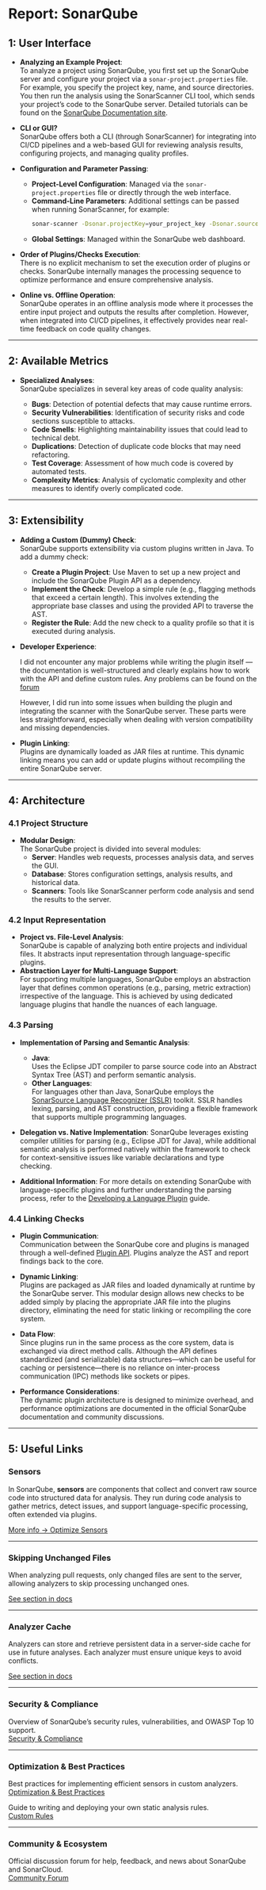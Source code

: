 # Report: SonarQube

## 1: User Interface

- **Analyzing an Example Project**:  
  To analyze a project using SonarQube, you first set up the SonarQube server and configure your project via a `sonar-project.properties` file. For example, you specify the project key, name, and source directories. You then run the analysis using the SonarScanner CLI tool, which sends your project’s code to the SonarQube server. Detailed tutorials can be found on the [SonarQube Documentation site](https://docs.sonarsource.com/sonarqube-server/latest/).

- **CLI or GUI?**  
  SonarQube offers both a CLI (through SonarScanner) for integrating into CI/CD pipelines and a web-based GUI for reviewing analysis results, configuring projects, and managing quality profiles.

- **Configuration and Parameter Passing**:

  - **Project-Level Configuration**: Managed via the `sonar-project.properties` file or directly through the web interface.
  - **Command-Line Parameters**: Additional settings can be passed when running SonarScanner, for example:
    ```bash
    sonar-scanner -Dsonar.projectKey=your_project_key -Dsonar.sources=./src
    ```
  - **Global Settings**: Managed within the SonarQube web dashboard.

- **Order of Plugins/Checks Execution**:  
  There is no explicit mechanism to set the execution order of plugins or checks. SonarQube internally manages the processing sequence to optimize performance and ensure comprehensive analysis.

- **Online vs. Offline Operation**:  
  SonarQube operates in an offline analysis mode where it processes the entire input project and outputs the results after completion. However, when integrated into CI/CD pipelines, it effectively provides near real-time feedback on code quality changes.

---

## 2: Available Metrics

- **Specialized Analyses**:  
  SonarQube specializes in several key areas of code quality analysis:

  - **Bugs**: Detection of potential defects that may cause runtime errors.
  - **Security Vulnerabilities**: Identification of security risks and code sections susceptible to attacks.
  - **Code Smells**: Highlighting maintainability issues that could lead to technical debt.
  - **Duplications**: Detection of duplicate code blocks that may need refactoring.
  - **Test Coverage**: Assessment of how much code is covered by automated tests.
  - **Complexity Metrics**: Analysis of cyclomatic complexity and other measures to identify overly complicated code.

---

## 3: Extensibility

- **Adding a Custom (Dummy) Check**:  
  SonarQube supports extensibility via custom plugins written in Java. To add a dummy check:

  - **Create a Plugin Project**: Use Maven to set up a new project and include the SonarQube Plugin API as a dependency.
  - **Implement the Check**: Develop a simple rule (e.g., flagging methods that exceed a certain length). This involves extending the appropriate base classes and using the provided API to traverse the AST.
  - **Register the Rule**: Add the new check to a quality profile so that it is executed during analysis.

- **Developer Experience**:

  I did not encounter any major problems while writing the plugin itself — the documentation is well-structured and clearly explains how to work with the API and define custom rules. Any problems can be found on the [forum](https://community.sonarsource.com/)

  However, I did run into some issues when building the plugin and integrating the scanner with the SonarQube server. These parts were less straightforward, especially when dealing with version compatibility and missing dependencies.

- **Plugin Linking**:  
  Plugins are dynamically loaded as JAR files at runtime. This dynamic linking means you can add or update plugins without recompiling the entire SonarQube server.

---

## 4: Architecture

### 4.1 Project Structure

- **Modular Design**:  
  The SonarQube project is divided into several modules:
  - **Server**: Handles web requests, processes analysis data, and serves the GUI.
  - **Database**: Stores configuration settings, analysis results, and historical data.
  - **Scanners**: Tools like SonarScanner perform code analysis and send the results to the server.

### 4.2 Input Representation

- **Project vs. File-Level Analysis**:  
  SonarQube is capable of analyzing both entire projects and individual files. It abstracts input representation through language-specific plugins.
- **Abstraction Layer for Multi-Language Support**:  
  For supporting multiple languages, SonarQube employs an abstraction layer that defines common operations (e.g., parsing, metric extraction) irrespective of the language. This is achieved by using dedicated language plugins that handle the nuances of each language.

### 4.3 Parsing

- **Implementation of Parsing and Semantic Analysis**:

  - **Java**:  
    Uses the Eclipse JDT compiler to parse source code into an Abstract Syntax Tree (AST) and perform semantic analysis.
  - **Other Languages**:  
    For languages other than Java, SonarQube employs the [SonarSource Language Recognizer (SSLR)](https://github.com/SonarSource/sslr) toolkit. SSLR handles lexing, parsing, and AST construction, providing a flexible framework that supports multiple programming languages.

- **Delegation vs. Native Implementation**:
  SonarQube leverages existing compiler utilities for parsing (e.g., Eclipse JDT for Java), while additional semantic analysis is performed natively within the framework to check for context-sensitive issues like variable declarations and type checking.

- **Additional Information**:
  For more details on extending SonarQube with language-specific plugins and further understanding the parsing process, refer to the [Developing a Language Plugin](https://docs.sonarsource.com/sonarqube-server/10.8/extension-guide/developing-a-plugin/plugin-basics/) guide.

### 4.4 Linking Checks

- **Plugin Communication**:  
  Communication between the SonarQube core and plugins is managed through a well-defined [Plugin API](https://docs.sonarsource.com/sonarqube-server/latest/extension-guide/developing-a-plugin/plugin-basics/). Plugins analyze the AST and report findings back to the core.
- **Dynamic Linking**:  
  Plugins are packaged as JAR files and loaded dynamically at runtime by the SonarQube server. This modular design allows new checks to be added simply by placing the appropriate JAR file into the plugins directory, eliminating the need for static linking or recompiling the core system.

- **Data Flow**:  
  Since plugins run in the same process as the core system, data is exchanged via direct method calls. Although the API defines standardized (and serializable) data structures—which can be useful for caching or persistence—there is no reliance on inter-process communication (IPC) methods like sockets or pipes.
- **Performance Considerations**:  
  The dynamic plugin architecture is designed to minimize overhead, and performance optimizations are documented in the official SonarQube documentation and community discussions.

---

## 5: Useful Links

### **Sensors**

In SonarQube, **sensors** are components that collect and convert raw source code into structured data for analysis. They run during code analysis to gather metrics, detect issues, and support language-specific processing, often extended via plugins.

[More info → Optimize Sensors](https://github.com/SonarSource/sonar-plugin-api/blob/master/docs/optimize-sensors.md)

---

### **Skipping Unchanged Files**

When analyzing pull requests, only changed files are sent to the server, allowing analyzers to skip processing unchanged ones.

[See section in docs](https://github.com/SonarSource/sonar-plugin-api/blob/master/docs/optimize-sensors.md#skipping-unchanged-files)

---

### **Analyzer Cache**

Analyzers can store and retrieve persistent data in a server-side cache for use in future analyses. Each analyzer must ensure unique keys to avoid conflicts.

[See section in docs](https://github.com/SonarSource/sonar-plugin-api/blob/master/docs/optimize-sensors.md#analyzer-cache)

---

### **Security & Compliance**

Overview of SonarQube’s security rules, vulnerabilities, and OWASP Top 10 support.  
[Security & Compliance](https://docs.sonarsource.com/sonarqube-server/9.6/user-guide/rules/security-related-rules/)

---

### **Optimization & Best Practices**

Best practices for implementing efficient sensors in custom analyzers.  
[Optimization & Best Practices](https://github.com/SonarSource/sonar-plugin-api/blob/master/docs/optimize-sensors.md)

Guide to writing and deploying your own static analysis rules.  
[Custom Rules](https://docs.sonarsource.com/sonarqube-server/9.6/extension-guide/adding-coding-rules/)

---

### **Community & Ecosystem**

Official discussion forum for help, feedback, and news about SonarQube and SonarCloud.  
[Community Forum](https://community.sonarsource.com/)
